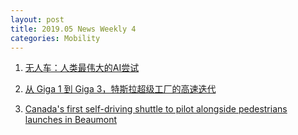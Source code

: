 ```yaml
---
layout: post
title: 2019.05 News Weekly 4
categories: Mobility
---
```


1. [无人车：人类最伟大的AI尝试](https://www.huxiu.com/article/299756.html)

2. [从 Giga 1 到 Giga 3，特斯拉超级工厂的高速迭代](https://36kr.com/p/5205891)

3. [Canada's first self-driving shuttle to pilot alongside pedestrians launches in Beaumont](https://edmontonjournal.com/technology/tech-biz/canadas-first-self-driving-shuttle-to-pilot-alongside-pedestrians-launches-in-beaumont)